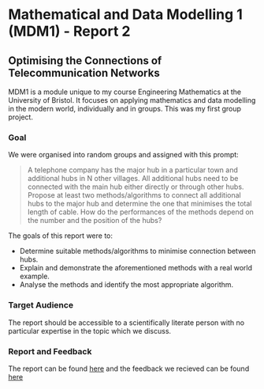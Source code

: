 # Mathematical and Data Modelling 1 (MDM1) - Report 2

## Optimising the Connections of Telecommunication Networks

MDM1 is a module unique to my course Engineering Mathematics at the University of Bristol. It focuses on applying mathematics and data modelling in the modern world, individually and in groups. This was my first group project.

### Goal
We were organised into random groups and assigned with this prompt:

> A telephone company has the major hub in a particular town and additional hubs in N other villages. All additional hubs need to be connected with the main hub either directly or through other hubs. Propose at least two methods/algorithms to connect all additional hubs to the major hub and determine the one that minimises the total length of cable. How do the performances of the methods depend on the number and the position of the hubs?

The goals of this report were to:
- Determine suitable methods/algorithms to minimise connection between hubs.
- Explain and demonstrate the aforementioned methods with a real world example.
- Analyse the methods and identify the most appropriate algorithm.

### Target Audience
The report should be accessible to a scientifically literate person with no particular expertise in the topic which we discuss.

### Report and Feedback
The report can be found [here](MDM1%20REP2.pdf) and the feedback we recieved can be found [here](MDM1%20REP2%20Feedback.pdf)
